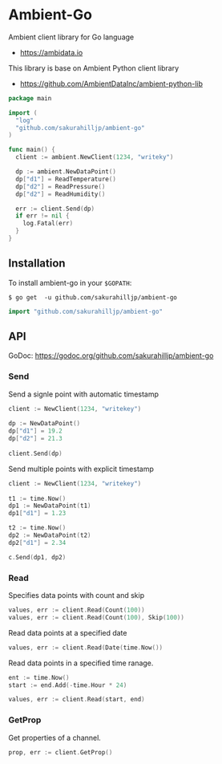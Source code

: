 Ambient-Go
=====================

Ambient client library for Go language

  * https://ambidata.io

This library is base on Ambient Python client library
  * https://github.com/AmbientDataInc/ambient-python-lib

```go
package main

import (
  "log"
  "github.com/sakurahilljp/ambient-go"
)

func main() {
  client := ambient.NewClient(1234, "writeky")

  dp := ambient.NewDataPoint()
  dp["d1"] = ReadTemperature()
  dp["d2"] = ReadPressure()
  dp["d2"] = ReadHumidity()

  err := client.Send(dp)
  if err != nil {
    log.Fatal(err)
  }
}
```

## Installation


To install ambient-go in your `$GOPATH`:

```console
$ go get  -u github.com/sakurahilljp/ambient-go
```

```go
import "github.com/sakurahilljp/ambient-go"
```

## API

GoDoc: https://godoc.org/github.com/sakurahilljp/ambient-go

### Send

Send a signle point with automatic timestamp

```go
client := NewClient(1234, "writekey")
	
dp := NewDataPoint()
dp["d1"] = 19.2
dp["d2"] = 21.3
  
client.Send(dp)
```

Send multiple points with explicit timestamp

```go
client := NewClient(1234, "writekey")
	
t1 := time.Now()
dp1 := NewDataPoint(t1)
dp1["d1"] = 1.23

t2 := time.Now()
dp2 := NewDataPoint(t2)
dp2["d1"] = 2.34

c.Send(dp1, dp2)
```


### Read

Specifies data points with count and skip
```go
values, err := client.Read(Count(100))
values, err := client.Read(Count(100), Skip(100))
```

Read data points at a specified date
```go
values, err := client.Read(Date(time.Now())
```

Read data points in a specified time ranage.
```go
ent := time.Now()
start := end.Add(-time.Hour * 24)

values, err := client.Read(start, end)
```

### GetProp

Get properties of a channel.
```go
prop, err := client.GetProp()
```